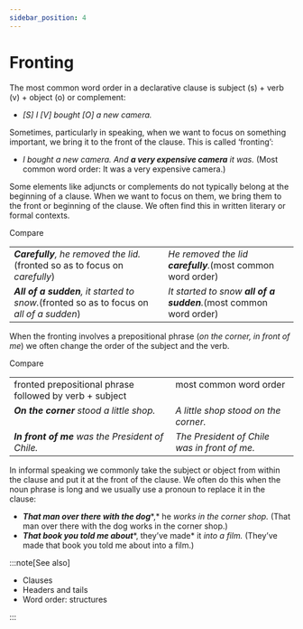 ```yaml
---
sidebar_position: 4
---
```


# Fronting

The most common word order in a declarative clause is subject (s) + verb (v) + object (o) or complement:

- *\[S\] I \[V\] bought \[O\] a new camera.*

Sometimes, particularly in speaking, when we want to focus on something important, we bring it to the front of the clause. This is called ‘fronting’:

- *I bought a new camera. And **a very expensive camera** it was.* (Most common word order: It was a very expensive camera.)

Some elements like adjuncts or complements do not typically belong at the beginning of a clause. When we want to focus on them, we bring them to the front or beginning of the clause. We often find this in written literary or formal contexts.

Compare

<table><tbody><tr valign="top"><td><b><i>Carefully</i></b><i>, he removed the lid.</i>(fronted so as to focus on <i>carefully</i>)</td><td><i>He removed the lid </i><b><i>carefully</i></b><i>.</i>(most common word order)</td></tr><tr valign="top"><td><b><i>All of a sudden</i></b><i>, it started to snow.</i>(fronted so as to focus on <i>all of a sudden</i>)</td><td><i>It started to snow </i><b><i>all of a sudden</i></b><i>.</i>(most common word order)</td></tr></tbody></table>

When the fronting involves a prepositional phrase (*on the corner, in front of me*) we often change the order of the subject and the verb.

Compare

<table><tbody><tr valign="top"><td>fronted prepositional phrase followed by verb + subject</td><td>most common word order</td></tr><tr valign="top"><td><b><i>On the corner</i></b><i> stood a little shop.</i></td><td><i>A little shop stood on the corner.</i></td></tr><tr valign="top"><td><b><i>In front of me</i></b><i> was the President of Chile.</i></td><td><i>The President of Chile was in front of me.</i></td></tr></tbody></table>

In informal speaking we commonly take the subject or object from within the clause and put it at the front of the clause. We often do this when the noun phrase is long and we usually use a pronoun to replace it in the clause:

- ***That man over there with the dog****,* he *works in the corner shop.* (That man over there with the dog works in the corner shop.)
- ***That book you told me about****, they’ve made* it *into a film.* (They’ve made that book you told me about into a film.)

:::note[See also]

- Clauses
- Headers and tails
- Word order: structures

:::
